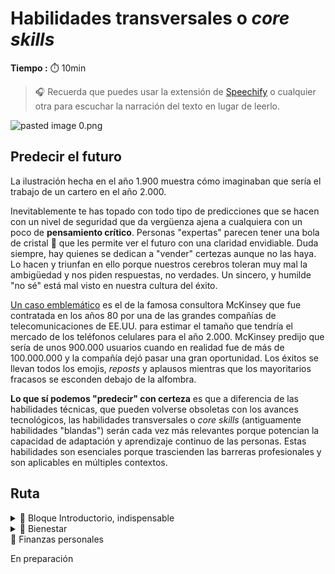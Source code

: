 # Habilidades transversales o *core skills*

**Tiempo :** ⏱️ 10min

> :headphones: Recuerda que puedes usar la extensión de [Speechify](https://speechify.com/es/extension-de-chrome/) o cualquier otra para escuchar la narración del texto en lugar de leerlo.

![pasted image 0.png](https://raw.githubusercontent.com/Laboratoria/digitaljumpstart-curriculum/main/LIF/00_assets/cartero_2000.png)

## Predecir el futuro

La ilustración hecha en el año 1.900 muestra cómo imaginaban que sería el trabajo de un cartero en el año 2.000.

Inevitablemente te has topado con todo tipo de predicciones que se hacen con un nivel de seguridad que da vergüenza ajena a cualquiera con un poco de **pensamiento crítico**. Personas "expertas" parecen tener una bola de cristal 🔮 que les permite ver el futuro con una claridad envidiable. Duda siempre, hay quienes se dedican a "vender" certezas aunque no las haya. Lo hacen y triunfan en ello porque nuestros cerebros toleran muy mal la ambigüedad y nos piden respuestas, no verdades. Un sincero, y humilde "no sé" está mal visto en nuestra cultura del éxito.

[Un caso emblemático](https://archive.nytimes.com/dealbook.nytimes.com/2013/09/02/in-a-new-book-mckinsey-co-isnt-all-roses/) es el de la famosa consultora McKinsey que fue contratada en los años 80 por una de las grandes compañías de telecomunicaciones de EE.UU. para estimar el tamaño que tendría el mercado de los teléfonos celulares para el año 2.000. McKinsey predijo que sería de unos 900.000 usuarios cuando en realidad fue de más de 100.000.000 y la compañía dejó pasar una gran oportunidad. Los éxitos se llevan todos los emojis, *reposts* y aplausos mientras que los mayoritarios fracasos se esconden debajo de la alfombra. 

**Lo que sí podemos "predecir" con certeza** es que a diferencia de las habilidades técnicas, que pueden volverse obsoletas con los avances tecnológicos, las habilidades transversales o *core skills* (antiguamente habilidades "blandas") serán cada vez más relevantes porque potencian la capacidad de adaptación y aprendizaje continuo de las personas. Estas habilidades son esenciales porque trascienden las barreras profesionales y son aplicables en múltiples contextos. 

## Ruta

<details>
<summary>🔵 Bloque Introductorio, indispensable</summary>

Diseñado para darte una visión clara del enfoque con el que tratamos el tema. En unas 2-3 horas en total, explorarás los aspectos introductorios de varias rutas que posteriormente desarrollaremos.ksla

Conocimiento fundamental en formato de lecturas, videos, etc. + reflexión y participación en comentarios y foros de discusión. 

Lo que aprenderás:

1. La, cada vez mayor, relevancia de las habilidades transversales.
2. El rol del autoconocimiento.
3. Una revisión al concepto de "trabajo en equipo".
4. El bienestar como requisito para el aprendizaje y el desempeño en general.

</details>

<details>
<summary>🔵 Bienestar</summary>

En preparación

</details>
<summary>🔵 Finanzas personales</summary>

En preparación

</details>
